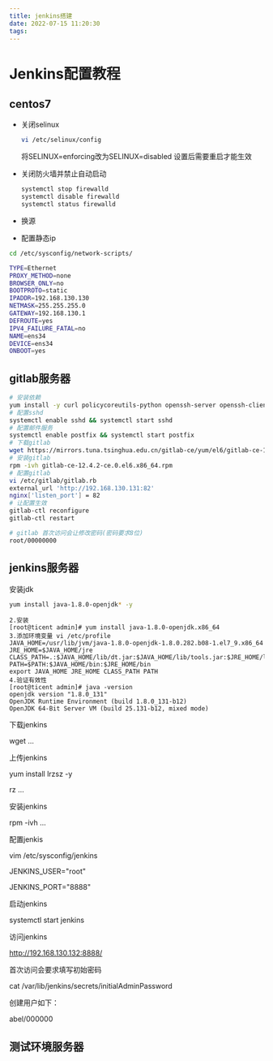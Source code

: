 ```yaml
---
title: jenkins搭建
date: 2022-07-15 11:20:30
tags:
---
```

# Jenkins配置教程

## centos7

- 关闭selinux

  ~~~bash
  vi /etc/selinux/config
  ~~~

   将SELINUX=enforcing改为SELINUX=disabled 设置后需要重启才能生效

- 关闭防火墙并禁止自动启动

  ```bash
  systemctl stop firewalld
  systemctl disable firewalld
  systemctl status firewalld 
  ```

- 换源

- 配置静态ip

~~~bash
cd /etc/sysconfig/network-scripts/
~~~

~~~bash
TYPE=Ethernet
PROXY_METHOD=none
BROWSER_ONLY=no
BOOTPROTO=static
IPADDR=192.168.130.130
NETMASK=255.255.255.0
GATEWAY=192.168.130.1
DEFROUTE=yes
IPV4_FAILURE_FATAL=no
NAME=ens34
DEVICE=ens34
ONBOOT=yes
~~~

## gitlab服务器

~~~bash
# 安装依赖
yum install -y curl policycoreutils-python openssh-server openssh-clients postfix
# 配置sshd
systemctl enable sshd && systemctl start sshd
# 配置邮件服务
systemctl enable postfix && systemctl start postfix
# 下载gitlab
wget https://mirrors.tuna.tsinghua.edu.cn/gitlab-ce/yum/el6/gitlab-ce-12.4.2-ce.0.el6.x86_64.rpm
# 安装gitlab
rpm -ivh gitlab-ce-12.4.2-ce.0.el6.x86_64.rpm
# 配置gitlab
vi /etc/gitlab/gitlab.rb
external_url 'http://192.168.130.131:82'
nginx['listen_port'] = 82
# 让配置生效
gitlab-ctl reconfigure
gitlab-ctl restart

# gitlab 首次访问会让修改密码(密码要求8位)
root/00000000
~~~

## jenkins服务器

安装jdk

```bash
yum install java-1.8.0-openjdk* -y
```

~~~
2.安装
[root@ticent admin]# yum install java-1.8.0-openjdk.x86_64
3.添加环境变量 vi /etc/profile
JAVA_HOME=/usr/lib/jvm/java-1.8.0-openjdk-1.8.0.282.b08-1.el7_9.x86_64
JRE_HOME=$JAVA_HOME/jre
CLASS_PATH=.:$JAVA_HOME/lib/dt.jar:$JAVA_HOME/lib/tools.jar:$JRE_HOME/lib
PATH=$PATH:$JAVA_HOME/bin:$JRE_HOME/bin
export JAVA_HOME JRE_HOME CLASS_PATH PATH
4.验证有效性
[root@ticent admin]# java -version
openjdk version "1.8.0_131"
OpenJDK Runtime Environment (build 1.8.0_131-b12)
OpenJDK 64-Bit Server VM (build 25.131-b12, mixed mode)
~~~

下载jenkins

wget ...

上传jenkins

yum install lrzsz -y

rz ...

安装jenkins

rpm -ivh ...

配置jenkis

vim /etc/sysconfig/jenkins

JENKINS_USER="root"

JENKINS_PORT="8888"

启动jenkins

systemctl start jenkins

访问jenkins

<http://192.168.130.132:8888/>

首次访问会要求填写初始密码

cat /var/lib/jenkins/secrets/initialAdminPassword

创建用户如下：

abel/000000

## 测试环境服务器
